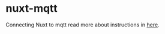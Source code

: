 # nuxt-mqtt

Connecting Nuxt to mqtt read more about instructions in [here](https://imantabrizian.me/blog/nuxt-mqtt/).
